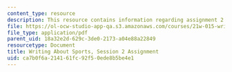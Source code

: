 ```yaml
---
content_type: resource
description: This resource contains information regarding assignment 2.
file: https://ol-ocw-studio-app-qa.s3.amazonaws.com/courses/21w-015-writing-and-rhetoric-writing-about-sports-fall-2013/ca7b0f6a214161fc92f50ede8b5be4e1_MIT21W_015F13_Assignment2.pdf
file_type: application/pdf
parent_uid: 18a32e2d-629c-3de0-2173-a04e88a22849
resourcetype: Document
title: Writing About Sports, Session 2 Assignment
uid: ca7b0f6a-2141-61fc-92f5-0ede8b5be4e1
---
```


